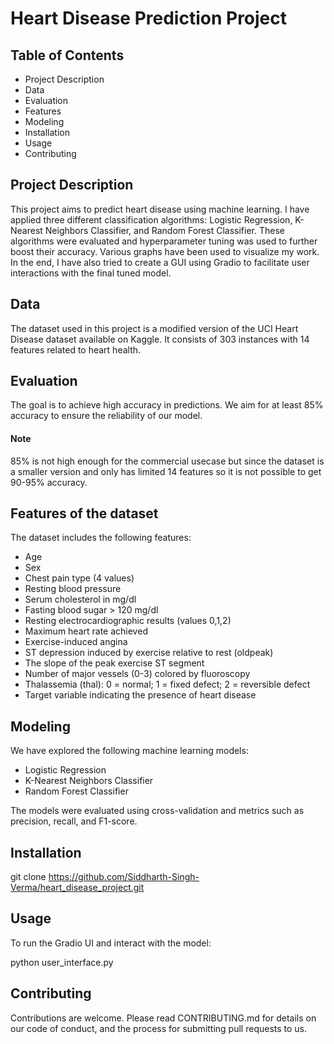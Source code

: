 # Heart Disease Prediction Project

## Table of Contents
- Project Description
- Data
- Evaluation
- Features
- Modeling
- Installation
- Usage
- Contributing


## Project Description
This project aims to predict heart disease using machine learning. I have applied three different classification algorithms: Logistic Regression, K-Nearest Neighbors Classifier, and Random Forest Classifier. These algorithms were evaluated and hyperparameter tuning was used to further boost their accuracy. Various graphs have been used to visualize my work. In the end, I have also tried to create a GUI using Gradio to facilitate user interactions with the final tuned model. 

## Data
The dataset used in this project is a modified version of the UCI Heart Disease dataset available on Kaggle. It consists of 303 instances with 14 features related to heart health.

## Evaluation
The goal is to achieve high accuracy in predictions. We aim for at least 85% accuracy to ensure the reliability of our model.
#### Note 
85% is not high enough for the commercial usecase but since the dataset is a smaller version and only has limited 14 features so it is not possible to get  90-95% accuracy.
## Features of the dataset 
The dataset includes the following features:
- Age
- Sex
- Chest pain type (4 values)
- Resting blood pressure
- Serum cholesterol in mg/dl
- Fasting blood sugar > 120 mg/dl
- Resting electrocardiographic results (values 0,1,2)
- Maximum heart rate achieved
- Exercise-induced angina
- ST depression induced by exercise relative to rest (oldpeak)
- The slope of the peak exercise ST segment
- Number of major vessels (0-3) colored by fluoroscopy
- Thalassemia (thal): 0 = normal; 1 = fixed defect; 2 = reversible defect
- Target variable indicating the presence of heart disease

## Modeling
We have explored the following machine learning models:
- Logistic Regression
- K-Nearest Neighbors Classifier
- Random Forest Classifier

The models were evaluated using cross-validation and metrics such as precision, recall, and F1-score.

## Installation
git clone https://github.com/Siddharth-Singh-Verma/heart_disease_project.git


## Usage
To run the Gradio UI and interact with the model:

python user_interface.py

## Contributing
Contributions are welcome. Please read CONTRIBUTING.md for details on our code of conduct, and the process for submitting pull requests to us.
